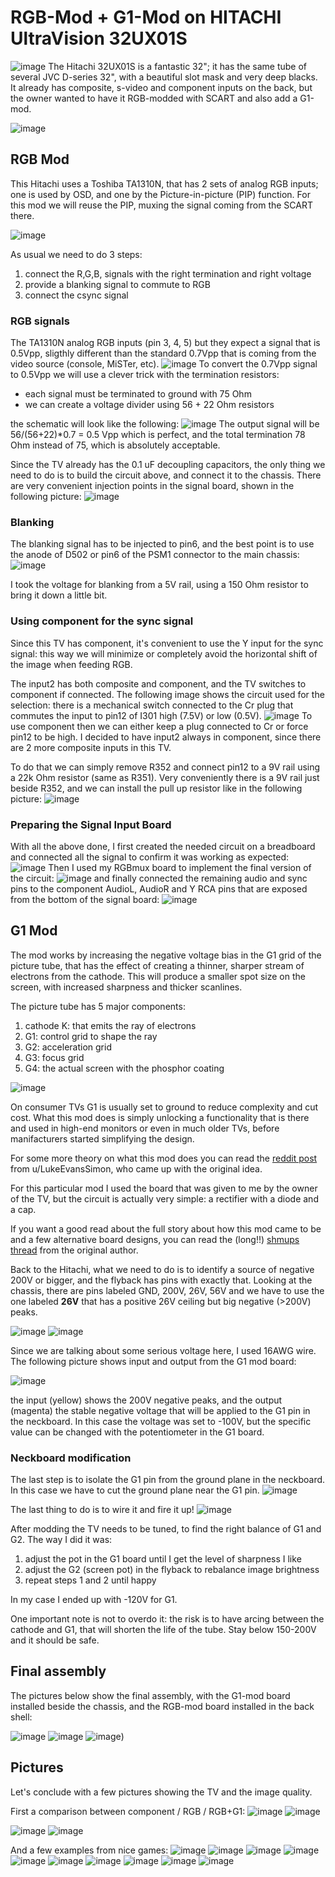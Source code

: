 RGB-Mod + G1-Mod on HITACHI UltraVision 32UX01S
===============================

![image](comparison_sonic_logo.jpg)
The Hitachi 32UX01S is a fantastic 32"; it has the same tube of several JVC D-series 32", with a beautiful slot mask and very deep blacks.
It already has composite, s-video and component inputs on the back, but the owner wanted to have it RGB-modded with SCART and also add a G1-mod.

![image](hitachi_full_mvc.jpeg)

## RGB Mod

This Hitachi uses a Toshiba TA1310N, that has 2 sets of analog RGB inputs; one is used by OSD, and one by the Picture-in-picture (PIP) function. For this mod we will reuse the PIP, muxing the signal coming from the SCART there.

![image](chroma_schematics.png)

As usual we need to do 3 steps:

1. connect the R,G,B, signals with the right termination and right voltage
2. provide a blanking signal to commute to RGB
3. connect the csync signal

### RGB signals

The TA1310N analog RGB inputs (pin 3, 4, 5) but they expect a signal that is 0.5Vpp, sligthly different than the standard 0.7Vpp that is coming from the video source (console, MiSTer, etc).
![image](TA1310N_rgb_inputs.png)
To convert the 0.7Vpp signal to 0.5Vpp we will use a clever trick with the termination resistors:
- each signal must be terminated to ground with 75 Ohm
- we can create a voltage divider using 56 + 22 Ohm resistors

the schematic will look like the following:
![image](input_voltage_divider.png)
The output signal will be 56/(56+22)*0.7 = 0.5 Vpp which is perfect, and the total termination 78 Ohm instead of 75, which is absolutely acceptable.

Since the TV already has the 0.1 uF decoupling capacitors, the only thing we need to do is to build the circuit above, and connect it to the chassis. There are very convenient injection points in the signal board, shown in the following picture:
![image](chassis_rgb_injection_point.jpeg)

### Blanking

The blanking signal has to be injected to pin6, and the best point is to use the anode of D502 or pin6 of the PSM1 connector to the main chassis:
![image](chassis_blanking_injection_point.jpeg)

I took the voltage for blanking from a 5V rail, using a 150 Ohm resistor to bring it down a little bit.

### Using component for the sync signal

Since this TV has component, it's convenient to use the Y input for the sync signal: this way we will minimize or completely avoid the horizontal shift of the image when feeding RGB.

The input2 has both composite and component, and the TV switches to component if connected. The following image shows the circuit used for the selection: there is a mechanical switch connected to the Cr plug that commutes the input to pin12 of I301 high (7.5V) or low (0.5V).
![image](component_input_selector.png)
To use component then we can either keep a plug connected to Cr or force pin12 to be high.
I decided to have input2 always in component, since there are 2 more composite inputs in this TV.

To do that we can simply remove R352 and connect pin12 to a 9V rail using a 22k Ohm resistor (same as R351). Very conveniently there is a 9V rail just beside R352, and we can install the pull up resistor like in the following picture:
![image](component_input_selector_pullup.jpeg)


### Preparing the Signal Input Board

With all the above done, I first created the needed circuit on a breadboard and connected all the signal to confirm it was working as expected:
![image](chassis_signal_board_breadboard.jpeg)
Then I used my RGBmux board to implement the final version of the circuit:
![image](rgb_mux_board.jpeg)
and finally connected the remaining audio and sync pins to the component AudioL, AudioR and Y RCA pins that are exposed from the bottom of the signal board:
![image](chassis_signal_board_final_scart.jpeg)



## G1 Mod

The mod works by increasing the negative voltage bias in the G1 grid of the picture tube, that has the effect of creating a thinner, sharper stream of electrons from the cathode.
This will produce a smaller spot size on the screen, with increased sharpness and thicker scanlines.

The picture tube has 5 major components:

1. cathode K: that emits the ray of electrons
2. G1: control grid to shape the ray
3. G2: acceleration grid
4. G3: focus grid
5. G4: the actual screen with the phosphor coating

![image](elements-of-a-monochrome-picture-tube.jpg)

On consumer TVs G1 is usually set to ground to reduce complexity and cut cost. What this mod does is simply unlocking a functionality that is there and used in high-end monitors or even in much older TVs, before manifacturers started simplifying the design.

For some more theory on what this mod does you can read the [reddit post](https://www.reddit.com/r/crtgaming/comments/r51z1n/before_vs_after_mod_for_controlling_cathode_ray/?share_id=kyCU5UDmGy1ul9YzNcriI&utm_content=1&utm_medium=ios_app&utm_name=ioscss&utm_source=share&utm_term=1) from u/LukeEvansSimon, who came up with the original idea.

For this particular mod I used the board that was given to me by the owner of the TV, but the circuit is actually very simple: a rectifier with a diode and a cap. 

If you want a good read about the full story about how this mod came to be and a few alternative board designs, you can read the (long!!) [shmups thread](https://shmups.system11.org/viewtopic.php?t=67124&hilit=arcing&sid=14b0c93b8b19490ed52e1cb8de223102) from the original author.

Back to the Hitachi, what we need to do is to identify a source of negative 200V or bigger, and the flyback has pins with exactly that.
Looking at the chassis, there are pins labeled GND, 200V, 26V, 56V and we have to use the one labeled **26V** that has a positive 26V ceiling but big negative (>200V) peaks.

![image](flyback_pins.jpeg)
![image](flyback_pins_wired.jpeg)

Since we are talking about some serious voltage here, I used 16AWG wire. The following picture shows input and output from the G1 mod board:

![image](g1_board_io.jpeg)

the input (yellow) shows the 200V negative peaks, and the output (magenta) the stable negative voltage that will be applied to the G1 pin in the neckboard. In this case the voltage was set to -100V, but the specific value can be changed with the potentiometer in the G1 board.

### Neckboard modification

The last step is to isolate the G1 pin from the ground plane in the neckboard.
In this case we have to cut the ground plane near the G1 pin. 
![image](neckboard_cut_trace.jpeg)

The last thing to do is to wire it and fire it up!
![image](neckboard_wired.jpeg)

After modding the TV needs to be tuned, to find the right balance of G1 and G2. The way I did it was:

1. adjust the pot in the G1 board until I get the level of sharpness I like
2. adjust the G2 (screen pot) in the flyback to rebalance image brightness
3. repeat steps 1 and 2 until happy

In my case I ended up with -120V for G1.

One important note is not to overdo it: the risk is to have arcing between the cathode and G1, that will shorten the life of the tube. Stay below 150-200V and it should be safe.


## Final assembly

The pictures below show the final assembly, with the G1-mod board installed beside the chassis, and the RGB-mod board installed in the back shell:

![image](chassis_final.jpeg)
![image](back_inside_scart_board.jpeg)
![image](back_outside_scart.jpeg))



## Pictures

Let's conclude with a few pictures showing the TV and the image quality.

First a comparison between component / RGB / RGB+G1:
![image](comparison_sonic_logo.jpg)
![image](comparison_sonic_logo_zoom.jpg)

![image](comparison_mvc_zoom.jpg)
![image](comparison_mvc_zoom2.jpg)

And a few examples from nice games:
![image](comp_sonic_rgb_zoom2.jpeg)
![image](game_mvc_characters_g1.jpeg)
![image](game_hp_rgb.JPG)
![image](game_zoom_hp.jpeg)
![image](game_sfa3_1.jpeg)
![image](game_sfa3_4.jpeg)
![image](game_sfa3_5_g1.jpeg)
![image](input_voltage_divider.png)
![image](pattern_color_bars.JPG)
![image](pattern_monoscope_zoom_g1.jpeg)

